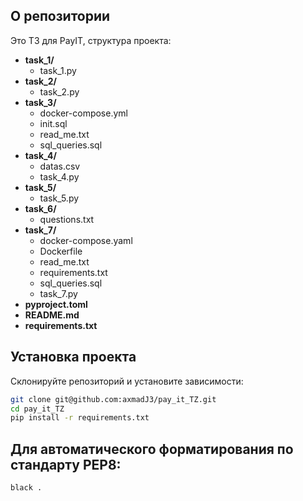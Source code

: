 ## О репозитории

Это ТЗ для PayIT, структура проекта:

- **task_1/**  
  - task_1.py  
- **task_2/**  
  - task_2.py  
- **task_3/**  
  - docker-compose.yml  
  - init.sql  
  - read_me.txt  
  - sql_queries.sql  
- **task_4/**  
  - datas.csv  
  - task_4.py  
- **task_5/**  
  - task_5.py  
- **task_6/**  
  - questions.txt  
- **task_7/**  
  - docker-compose.yaml  
  - Dockerfile  
  - read_me.txt  
  - requirements.txt  
  - sql_queries.sql  
  - task_7.py  
- **pyproject.toml**  
- **README.md**  
- **requirements.txt**


## Установка проекта

Склонируйте репозиторий и установите зависимости:

```bash
git clone git@github.com:axmadJ3/pay_it_TZ.git
cd pay_it_TZ
pip install -r requirements.txt
```

## Для автоматического форматирования по стандарту PEP8:

```bash
black .
```
